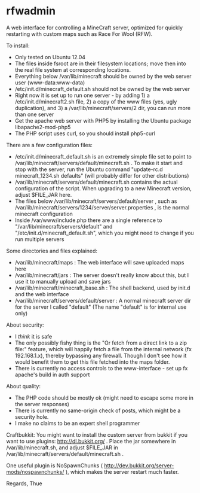 rfwadmin
========

A web interface for controlling a MineCraft server, optimized for quickly restarting with custom maps such as Race For Wool (RFW).


To install:
- Only tested on Ubuntu 12.04
- The files inside fsroot are in their filesystem locations; move then into the real file system at corresponding locations.
- Everything below /var/lib/minecraft should be owned by the web server user (www-data:www-data)
- /etc/init.d/minecraft_default.sh should not be owned by the web server
- Right now it is set up to run one server - by adding 1) a /etc/init.d/minecraft2.sh file, 2) a copy of the www files (yes, ugly duplication), and 3) a /var/lib/minecraft/servers/2 dir, you can run more than one server
- Get the apache web server with PHP5 by installing the Ubuntu package libapache2-mod-php5
- The PHP script uses curl, so you should install php5-curl

There are a few configuration files:
- /etc/init.d/minecraft_default.sh is an extremely simple file set to point to /var/lib/minecraft/servers/default/minecraft.sh . To make it start and stop with the server, run the Ubuntu command "update-rc.d minecraft_1234.sh defaults" (will probably differ for other distributions)
- /var/lib/minecraft/servers/default/minecraft.sh contains the actual configuration of the script. When upgrading to a new Minecraft version, adjust $FILE_JAR here.
- The files below /var/lib/minecraft/servers/default/server , such as /var/lib/minecraft/servers/1234/server/server.properties , is the normal minecraft configuration
- Inside /var/www/include.php there are a single reference to "/var/lib/minecraft/servers/default" and "/etc/init.d/minecraft_default.sh", which you might need to change if you run multiple servers

Some directories and files explained:
- /var/lib/minecraft/maps : The web interface will save uploaded maps here
- /var/lib/minecraft/jars : The server doesn't really know about this, but I use it to manually upload and save jars
- /var/lib/minecraft/minecraft_base.sh : The shell backend, used by init.d and the web interface
- /var/lib/minecraft/servers/default/server : A normal minecraft server dir for the server I called "default" (The name "default" is for internal use only)

About security:
- I *think* it is safe
- The only possibly fishy thing is the "Or fetch from a direct link to a zip file:" feature, which will happily fetch a file from the internal network (fx 192.168.1.x), thereby bypassing any firewall. Though I don't see how it would benefit them to get this file fetched into the maps folder.
- There is currently no access controls to the www-interface - set up fx apache's build in auth support

About quality:
- The PHP code should be mostly ok (might need to escape some more in the server responses)
- There is currently no same-origin check of posts, which might be a security hole.
- I make no claims to be an expert shell programmer

Craftbukkit:
You might want to install the custom server from bukkit
if you want to use plugins: http://dl.bukkit.org/ . Place the jar
somewhere in /var/lib/minecraft.sh, and adjust $FILE_JAR in
/var/lib/minecraft/servers/default/minecraft.sh .

One useful plugin is NoSpawnChunks (
http://dev.bukkit.org/server-mods/nospawnchunks/ ), which makes the
server restart much faster.

Regards, Thue
